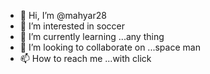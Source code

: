 - 👋 Hi, I’m @mahyar28
- 👀 I’m interested in soccer
- 🌱 I’m currently learning ...any thing
- 💞️ I’m looking to collaborate on ...space man
- 📫 How to reach me ...with click

<!---
mahyar28/mahyar28 is a ✨ special ✨ repository because its `README.md` (this file) appears on your GitHub profile.
You can click the Preview link to take a look at your changes.
--->
